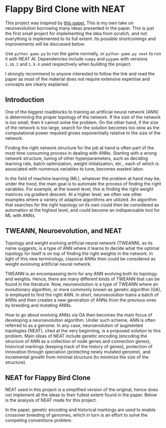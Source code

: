 # Flappy Bird Clone with NEAT

This project was inspired by
[this paper.](http://nn.cs.utexas.edu/downloads/papers/stanley.ec02.pdf)
This is my own take on neuroevolution borrowing many ideas presented in the
paper. This is just the first small project for implementing the idea from
scratch, and not everything is implemented to its full extent. Its possible
shortcomings and improvements will be discussed below.

Use `python game.py` to run the game normally, or `python game.py neat`
to run it with NEAT AI. Dependencies include `numpy` and `pygame` with
versions `1.16.2` and `1.9.4` used respectively when building the project.

I strongly recommend to anyone interested to follow the link and read the paper
as most of the material does not require extensive expertise and concepts are
clearly explained.

## Introduction

One of the biggest roadblocks to training an artificial neural network (ANN)
is determining the proper topology of the network. If the size of the network
is too small, then it cannot solve the problem. On the other hand, if the size
of the network is too large, search for the solution becomes too slow as
the computational power required grows exponentially relative to the size
of the network.

Finding the right network structure for the job at hand is often part of the
most time consuming process in dealing with ANNs. Starting with a wrong network
structure, tuning of other hyperparameters, such as deciding learning rate,
batch optimization, weight initialization, etc., each of which is associated
with numerous variables to tune, becomes wasted labor.

In the field of machine learning (ML), whatever the problem at hand may be,
under the hood, the main goal is to automate the process of finding the right
variables. For example, at the lowest level, this is finding the right weight
matrices via gradient descent. At a higher level, we often see other examples
where a variety of adaptive algorithms are utilized. An algorithm that
searches for the right topology on its own could then be considered as
automation at the highest level, and could become an indispensable tool for ML
with ANNs.

## TWEANN, Neuroevolution, and NEAT

Topology and weight evolving artificial neural network (TWEANN), as its name
suggests, is a type of ANN where it learns to decide what the optimal topology
for itself is on top of finding the right weights in the network.
In light of this new terminology, classical ANNs then could be considered as
weight evoloving aritificial neural network.

TWEANN is an encompassing term for any ANN evolving both its topology and
weights. Hence, there are many different kinds of TWEANN that can be found
in the literature. Now, neuroevolution is a type of TWEANN where an evolutionary
algorithm, or more commonly known as genetic algorithm (GA), is employed to
find the right ANN. In short, neuroevolution trains a batch of ANNs and then
creates a new generation of ANNs from the previous ones by breeding and mutating
ANNs.

How to go about evolving ANNs via GA then becomes the main focus of developing a
neuroevolution algorithm. Under such scheme, ANN is often referred to as
a genome. In any case, neuroevolution of augmented topologies (NEAT), cited
at the very beginning, is a proposed solution to this problem. Main ideas
of NEAT include genetic encoding (encoding the structure of ANN as a collection
of node genes and connection genes), historical markings (keeping track of
the history of genes), protection of innovation through speciation
(protecting newly mutated genome), and incremental growth from minimal structure
(to minimize the size of the structure).

## NEAT for Flappy Bird Clone

NEAT used in this project is a simplified version of the original, hence
does not implement all the ideas to their fullest extent found in the paper.
Below is the analysis of NEAT made for this project.

In the paper, genetic encoding and historical markings are used to enable
crossover breeding of genomes, which in turn is an effort to solve the
competing conventions problem.